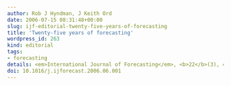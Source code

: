 ```yaml
---
author: Rob J Hyndman, J Keith Ord
date: 2006-07-15 08:31:48+00:00
slug: ijf-editorial-twenty-five-years-of-forecasting
title: 'Twenty-five years of forecasting'
wordpress_id: 263
kind: editorial
tags:
- forecasting
details: <em>International Journal of Forecasting</em>, <b>22</b>(3), 413-414
doi: 10.1016/j.ijforecast.2006.06.001
---
```

